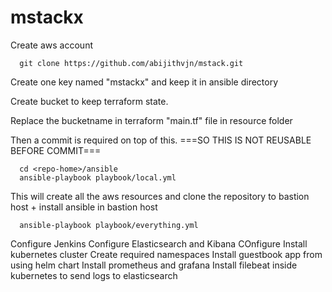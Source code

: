 # mstackx
Create aws account

      git clone https://github.com/abijithvjn/mstack.git

Create one key named "mstackx" and keep it in ansible directory

Create bucket to keep terraform state. 

Replace the bucketname in terraform "main.tf" file in resource folder 

Then a commit is required on top of this. ===SO THIS IS NOT REUSABLE BEFORE COMMIT===

      cd <repo-home>/ansible
      ansible-playbook playbook/local.yml
      
      
      
This will create all the aws resources and clone the repository to bastion host + install ansible in bastion host
 
 
      ansible-playbook playbook/everything.yml


Configure Jenkins
Configure Elasticsearch and Kibana
COnfigure Install kubernetes cluster
Create required namespaces
Install guestbook app from using helm chart
Install prometheus and grafana
Install filebeat inside  kubernetes to send logs to elasticsearch




